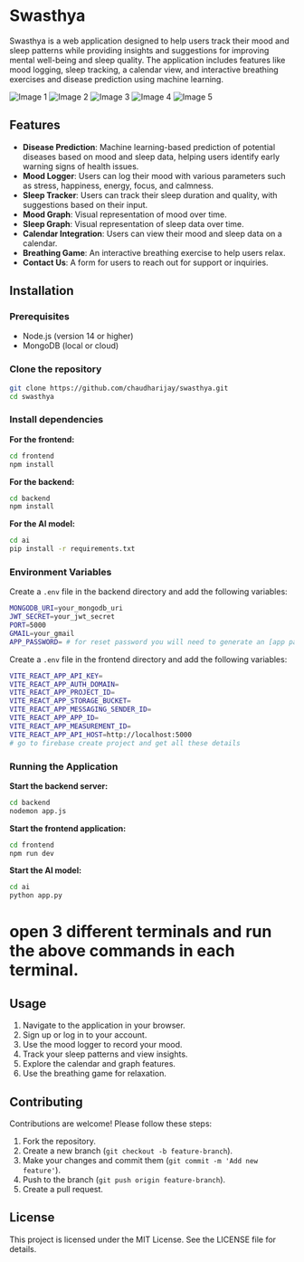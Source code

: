# Swasthya

Swasthya is a web application designed to help users track their mood and sleep patterns while providing insights and suggestions for improving mental well-being and sleep quality. The application includes features like mood logging, sleep tracking, a calendar view, and interactive breathing exercises and disease prediction using machine learning.


![Image 1](https://i.ibb.co/Pw0QjxY/Screenshot-2024-11-22-005557.png)
![Image 2](https://i.ibb.co/VB5Cn6c/Screenshot-2024-11-22-005614.png)
![Image 3](https://i.ibb.co/LZ0gs1x/Screenshot-2024-11-22-005626.png)
![Image 4](https://i.ibb.co/nc0FNkq/Screenshot-2024-11-22-005643.png)
![Image 5](https://i.ibb.co/KjrFJkn/Screenshot-2024-11-22-005654.png)


## Features
- **Disease Prediction**: Machine learning-based prediction of potential diseases based on mood and sleep data, helping users identify early warning signs of health issues.
- **Mood Logger**: Users can log their mood with various parameters such as stress, happiness, energy, focus, and calmness.
- **Sleep Tracker**: Users can track their sleep duration and quality, with suggestions based on their input.
- **Mood Graph**: Visual representation of mood over time.
- **Sleep Graph**: Visual representation of sleep data over time.
- **Calendar Integration**: Users can view their mood and sleep data on a calendar.
- **Breathing Game**: An interactive breathing exercise to help users relax.
- **Contact Us**: A form for users to reach out for support or inquiries.


## Installation

### Prerequisites
- Node.js (version 14 or higher)
- MongoDB (local or cloud)

### Clone the repository

```bash
git clone https://github.com/chaudharijay/swasthya.git
cd swasthya
```

### Install dependencies

**For the frontend:**

```bash
cd frontend
npm install
```

**For the backend:**

```bash
cd backend
npm install
```
**For the AI model:**

```bash
cd ai
pip install -r requirements.txt
```

### Environment Variables

Create a `.env` file in the backend directory and add the following variables:

```bash
MONGODB_URI=your_mongodb_uri
JWT_SECRET=your_jwt_secret
PORT=5000
GMAIL=your_gmail
APP_PASSWORD= # for reset password you will need to generate an [app password] for your gmail account in google settings
```

Create a `.env` file in the frontend directory and add the following variables:

```bash
VITE_REACT_APP_API_KEY=
VITE_REACT_APP_AUTH_DOMAIN=
VITE_REACT_APP_PROJECT_ID=
VITE_REACT_APP_STORAGE_BUCKET=
VITE_REACT_APP_MESSAGING_SENDER_ID=
VITE_REACT_APP_APP_ID= 
VITE_REACT_APP_MEASUREMENT_ID=
VITE_REACT_APP_API_HOST=http://localhost:5000
# go to firebase create project and get all these details
```

### Running the Application

**Start the backend server:**

```bash
cd backend
nodemon app.js
```

**Start the frontend application:**

```bash
cd frontend
npm run dev
```

**Start the AI model:**
```bash
cd ai
python app.py
```
# open 3 different terminals and run the above commands in each terminal.

## Usage
1. Navigate to the application in your browser.
2. Sign up or log in to your account.
3. Use the mood logger to record your mood.
4. Track your sleep patterns and view insights.
5. Explore the calendar and graph features.
6. Use the breathing game for relaxation.


## Contributing

Contributions are welcome! Please follow these steps:

1. Fork the repository.
2. Create a new branch (`git checkout -b feature-branch`).
3. Make your changes and commit them (`git commit -m 'Add new feature'`).
4. Push to the branch (`git push origin feature-branch`).
5. Create a pull request.

## License

This project is licensed under the MIT License. See the LICENSE file for details.
